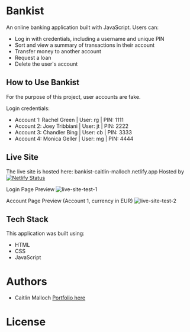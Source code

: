 # Bankist

An online banking application built with JavaScript.
Users can:
- Log in with credentials, including a username and unique PIN
- Sort and view a summary of transactions in their account
- Transfer money to another account
- Request a loan
- Delete the user's account

## How to Use Bankist

For the purpose of this project, user accounts are fake. 

Login credentials:
  - Account 1: Rachel Green | User: rg | PIN: 1111
  - Account 2: Joey Tribbiani | User: jt | PIN: 2222
  - Account 3: Chandler Bing | User: cb | PIN: 3333
  - Account 4: Monica Geller | User: mg | PIN: 4444 
  
## Live Site 

The live site is hosted here: bankist-caitlin-malloch.netlify.app
Hosted by [![Netlify Status](https://api.netlify.com/api/v1/badges/09c82033-3dd6-4e74-9572-9709cea50596/deploy-status)](https://app.netlify.com/sites/bankist-caitlin-malloch/deploys)

Login Page Preview
![live-site-test-1](https://user-images.githubusercontent.com/96154629/205401400-1df8e919-5add-4e66-9b99-72ea3ace0453.png)

Account Page Preview (Account 1, currency in EUR)
![live-site-test-2](https://user-images.githubusercontent.com/96154629/205401846-b69b8439-42c6-494f-8fbe-34c93ffed409.png)


## Tech Stack

This application was built using: 
- HTML
- CSS
- JavaScript

# Authors

- Caitlin Malloch [Portfolio here](https://caitlinmalloch.netlify.app/)

# License
